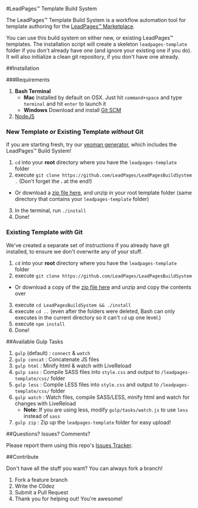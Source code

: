 #LeadPages&trade; Template Build System

The LeadPages&trade; Template Build System is a workflow automation tool for template authoring for the [LeadPages&trade; Marketplace](https://market.leadpages.net).

You can use this build system on either new, or existing LeadPages&trade; templates. The installation script will create a skeleton `leadpages-template` folder if you don't already have one (and ignore your existing one if you do). It will also initialize a clean git repository, if you don't have one already. 

##Installation

###Requirements

1. **Bash Terminal**
	* **Mac** Installed by default on OSX. Just hit `command+space` and type `terminal` and hit `enter` to launch it
	* **Windows**
	  Download and install [Git SCM](http://git-scm.com/download/win)
2. [NodeJS](http://nodejs.com)

### New Template or Existing Template *without* Git ###

If you are starting fresh, try our [yeoman generator](https://github.com/LeadPages/LeadPagesYeoman), which includes the LeadPages&trade; Build System!

1. `cd` into your **root** directory where you have the `leadpages-template` folder
2. execute `git clone https://github.com/LeadPages/LeadPagesBuildSystem .` (Don't forget the **.** at the end!)
 * Or download a [zip file here](https://github.com/LeadPages/LeadPagesBuildSystem/archive/master.zip), and unzip in your root template folder (same directory that contains your `leadpages-template` folder)
3. In the terminal, run `./install`
5. Done!

### Existing Template *with* Git

We've created a separate set of instructions if you already have git installed, to ensure we don't overwrite any of your stuff.

1. `cd` into your **root** directory where you have the `leadpages-template` folder
2. execute `git clone https://github.com/LeadPages/LeadPagesBuildSystem`
 * Or download a copy of the [zip file here](https://github.com/LeadPages/LeadPagesBuildSystem/archive/master.zip) and unzip and copy the contents over
3. execute `cd LeadPagesBuildSystem && ./install`
4. execute `cd ..` (even after the folders were deleted, Bash can only executes in the current directory so it can't `cd` up one level.)
5. execute `npm install`
6. Done!


##Available Gulp Tasks

1. `gulp` (default) : `connect` & `watch`
2. `gulp concat` : Concatenate JS files
3. `gulp html` : Minify html & watch with LiveReload
4. `gulp sass` : Compile SASS files into `style.css` and output to `/leadpages-template/css/` folder
4. `gulp less` : Compile LESS files into `style.css` and output to `/leadpages-template/css/` folder
5. `gulp watch` : Watch files, compile SASS/LESS, minify html and watch for changes with LiveReload
	* **Note:** If you are using less, modify `gulp/tasks/watch.js` to use `less` instead of `sass`
6. `gulp zip` : Zip up the `leadpages-template` folder for easy upload!

##Questions? Issues? Comments?

Please report them using this repo's [Issues Tracker](https://github.com/LeadPages/LeadPagesBuildSystem/issues).

##Contribute

Don't have all the stuff you want? You can always fork a branch!

1. Fork a feature branch
2. Write the C0dez
3. Submit a Pull Request
4. Thank you for helping out! You're awesome!
